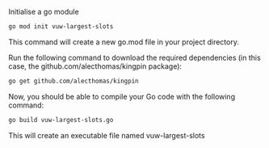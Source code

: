 Initialise a go module
```bash
go mod init vuw-largest-slots
```

This command will create a new go.mod file in your project directory.

Run the following command to download the required dependencies (in this case, the github.com/alecthomas/kingpin package):

```bash
go get github.com/alecthomas/kingpin
```

Now, you should be able to compile your Go code with the following command:
```bash
go build vuw-largest-slots.go
```

This will create an executable file named vuw-largest-slots
